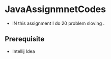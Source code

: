 # JavaAssignmnetCodes
- IN this assignment I do 20 problem sloving .

## Prerequisite
- Intellij Idea
